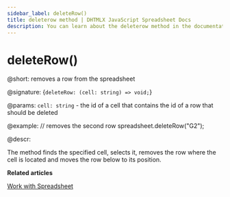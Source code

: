 ```yaml
---
sidebar_label: deleteRow()
title: deleterow method | DHTMLX JavaScript Spreadsheet Docs
description: You can learn about the deleterow method in the documentation of the DHTMLX JavaScript Spreadsheet library. Browse developer guides and API reference, try out code examples and live demos, and download a free 30-day evaluation version of DHTMLX Spreadsheet.
---
```


# deleteRow()

@short: removes a row from the spreadsheet

@signature: {`deleteRow: (cell: string) => void;`}

@params:
`cell: string` - the id of a cell that contains the id of a row that should be deleted

@example:
// removes the second row
spreadsheet.deleteRow("G2");

@descr:

The method finds the specified cell, selects it, removes the row where the cell is located and moves the row below to its position.

**Related articles**

[Work with Spreadsheet](working_with_ssheet.md#addingremoving-rows-and-columns)

